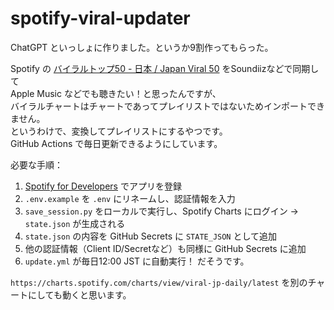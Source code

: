 # spotify-viral-updater
ChatGPT といっしょに作りました。というか9割作ってもらった。  

Spotify の [バイラルトップ50 - 日本 / Japan Viral 50](https://open.spotify.com/playlist/37i9dQZEVXbINTEnbFeb8d) をSoundiizなどで同期して  
Apple Music などでも聴きたい！と思ったんですが、  
バイラルチャートはチャートであってプレイリストではないためインポートできません。  
というわけで、変換してプレイリストにするやつです。  
GitHub Actions で毎日更新できるようにしています。

必要な手順：

1. [Spotify for Developers](https://developer.spotify.com/dashboard) でアプリを登録
2. `.env.example` を `.env` にリネームし、認証情報を入力
3. `save_session.py` をローカルで実行し、Spotify Charts にログイン → `state.json` が生成される
4. `state.json` の内容を GitHub Secrets に `STATE_JSON` として追加
5. 他の認証情報（Client ID/Secretなど）も同様に GitHub Secrets に追加
6. `update.yml` が毎日12:00 JST に自動実行！
   だそうです。

`https://charts.spotify.com/charts/view/viral-jp-daily/latest` を別のチャートにしても動くと思います。
